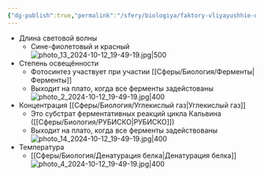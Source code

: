```yaml
---
{"dg-publish":true,"permalink":"/sfery/biologiya/faktory-vliyayushhie-na-fotosintez/","tags":["Общаябиология"]}
---
```


- Длина световой волны
	- Сине-фиолетовый и красный
![photo_13_2024-10-12_19-49-19.jpg|500](/img/user/%D0%90%D1%80%D1%85%D0%B8%D0%B2/%D0%9A%D1%8D%D1%88/photo_13_2024-10-12_19-49-19.jpg)
- Степень освещённости
	- Фотосинтез участвует при участии [[Сферы/Биология/Ферменты\|Ферменты]]
	- Выходит на плато, когда все ферменты задейстованы
![photo_2_2024-10-12_19-49-19.jpg|400](/img/user/%D0%90%D1%80%D1%85%D0%B8%D0%B2/%D0%9A%D1%8D%D1%88/photo_2_2024-10-12_19-49-19.jpg)
- Концентрация [[Сферы/Биология/Углекислый газ\|Углекислый газ]]
	- Это субстрат ферментативных реакций цикла Кальвина ([[Сферы/Биология/РУБИСКО\|РУБИСКО]])
	- Выходит на плато, когда все ферменты задействованы
![photo_14_2024-10-12_19-49-19.jpg|400](/img/user/%D0%90%D1%80%D1%85%D0%B8%D0%B2/%D0%9A%D1%8D%D1%88/photo_14_2024-10-12_19-49-19.jpg)
- Температура
	- [[Сферы/Биология/Денатурация белка\|Денатурация белка]] 
![photo_4_2024-10-12_19-49-19.jpg|400](/img/user/%D0%90%D1%80%D1%85%D0%B8%D0%B2/%D0%9A%D1%8D%D1%88/photo_4_2024-10-12_19-49-19.jpg)